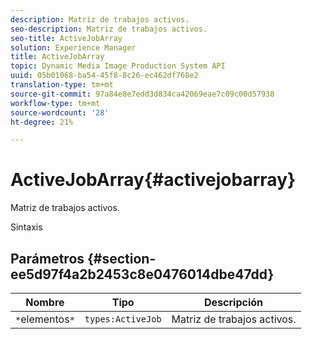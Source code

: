 ```yaml
---
description: Matriz de trabajos activos.
seo-description: Matriz de trabajos activos.
seo-title: ActiveJobArray
solution: Experience Manager
title: ActiveJobArray
topic: Dynamic Media Image Production System API
uuid: 05b01068-ba54-45f8-8c26-ec462df768e2
translation-type: tm+mt
source-git-commit: 97a84e8e7edd3d834ca42069eae7c09c00d57938
workflow-type: tm+mt
source-wordcount: '28'
ht-degree: 21%

---
```



# ActiveJobArray{#activejobarray}

Matriz de trabajos activos.

Sintaxis

## Parámetros {#section-ee5d97f4a2b2453c8e0476014dbe47dd}

| Nombre | Tipo | Descripción |
|---|---|---|
| `*`elementos`*` | `types:ActiveJob` | Matriz de trabajos activos. |


